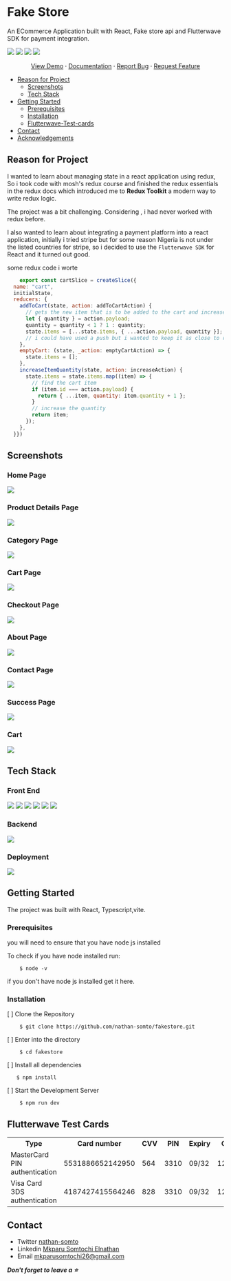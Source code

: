 
# Fake Store

An ECommerce  Application built with React, Fake store api and Flutterwave SDK for payment integration.



![](https://img.shields.io/github/issues/nathan-somto/fakestore?style=for-the-badge)
![](https://img.shields.io/badge/Maintained-Yes-lemon?style=for-the-badge)
![](https://img.shields.io/github/forks/nathan-somto/fakestore?style=for-the-badge)
![](https://img.shields.io/github/stars/nathan-somto/fakestore?style=for-the-badge)

<div align="center">
    <a href="https://#">View Demo</a>
  <span> · </span>
    <a href="https://#">Documentation</a>
  <span> · </span>
    <a href="https://#">Report Bug</a>
  <span> · </span>
    <a href="https://#">Request Feature</a>
  </div>


- [Reason for Project](#reason-for-project)
  - [Screenshots](#screenshots)
  - [Tech Stack](#tech-stack)
- [Getting Started](#getting-started)
  -  [Prerequisites ](#prerequisites)
  - [Installation](#installation)
  - [Flutterwave-Test-cards](#flutterwave-test-cards)
- [Contact](#contact)
- [Acknowledgements](#acknowledgements)

## Reason for Project
I wanted to learn about managing state in a react application using redux, So i took code with mosh's redux course and finished the redux essentials  in the redux docs which introduced me to **Redux Toolkit** a modern way to write redux logic.

The project was a bit challenging. 
Considering , i had never worked with redux before.

I also wanted to learn about integrating a payment platform into a react application, initially i tried stripe but for some reason Nigeria is not under the listed countries for stripe, so i decided to use the `Flutterwave SDK` for React and it turned out good.

some redux code i worte
```Javascript
    export const cartSlice = createSlice({
  name: "cart",
  initialState,
  reducers: {
    addToCart(state, action: addToCartAction) {
      // gets the new item that is to be added to the cart and increase's it's quantity by 1
      let { quantity } = action.payload;
      quantity = quantity < 1 ? 1 : quantity;
      state.items = [...state.items, { ...action.payload, quantity }];
      // i could have used a push but i wanted to keep it as close to redux as possible.
    },
    emptyCart: (state, _action: emptyCartAction) => {
      state.items = [];
    },
    increaseItemQuantity(state, action: increaseAction) {
      state.items = state.items.map((item) => {
        // find the cart item
        if (item.id === action.payload) {
          return { ...item, quantity: item.quantity + 1 };
        }
        // increase the quantity
        return item;
      });
    },
  }})
```
## Screenshots
### Home Page

![](./screenshots/fakestore_homepage.png)

### Product Details Page

![](./screenshots/fakestore_product_details_page.png)

### Category Page

![](./screenshots/fakestore_categories_page.png)

### Cart Page

![](./screenshots/fakestore_cart_page.png)

### Checkout Page

![](./screenshots/fakestore_checkout_page.png)

### About Page

![](./screenshots/fakestore_about_page.png)

### Contact Page

![](./screenshots/fakestore_contact_page.png)

### Success Page
![](./screenshots/fakestore_success.png)

### Cart
![](./screenshots/fakestore_cart.png)
## Tech Stack

### Front End

![](https://img.shields.io/badge/React-20232A?style=for-the-badge&logo=react&logoColor=61DAFB)
![](https://img.shields.io/badge/Redux-593D88?style=for-the-badge&logo=redux&logoColor=white)
![](https://img.shields.io/badge/Tailwind_CSS-38B2AC?style=for-the-badge&logo=tailwind-css&logoColor=white)
![](https://img.shields.io/badge/Vite-B73BFE?style=for-the-badge&logo=vite&logoColor=FFD62E)
![](https://img.shields.io/badge/React_Router-CA4245?style=for-the-badge&logo=react-router&logoColor=white)
![](https://img.shields.io/badge/TypeScript-007ACC?style=for-the-badge&logo=typescript&logoColor=white)

### Backend

![](https://img.shields.io/badge/FlutterWave-d5d549?style=for-the-badge&logo=flutterwave&logoColor=yellow)


### Deployment
![](https://img.shields.io/badge/Vercel-000000?style=for-the-badge&logo=vercel&logoColor=white)

## Getting Started
 The project was built with React, Typescript,vite.

### Prerequisites 
 you will need to ensure that you have node js installed

To check if you have node installed run:

```git 
    $ node -v
```

if you don't have node js installed get it here.

### Installation

[ ] Clone the Repository  

```
    $ git clone https://github.com/nathan-somto/fakestore.git
```

[ ] Enter into the directory

```
    $ cd fakestore
```

[ ] Install all dependencies

```
   $ npm install
```

[ ]  Start the Development Server

```
    $ npm run dev
```
## Flutterwave Test Cards

<table>
  <tr>
    <th>Type</th>
    <th>Card number</th>
    <th>CVV</th>
    <th>PIN</th>
    <th>Expiry</th>
    <th>OTP</th>
  </tr>
  
  <tr>
    <td>MasterCard PIN authentication</td>
    <td>5531886652142950</td>
    <td>564</td>
    <td>3310</td>
    <td>09/32</td>
    <td>12345</td>
  </tr>
  
  <tr>
    <td>Visa Card 3DS authentication</td>
    <td>4187427415564246</td>
    <td>828</td>
    <td>3310</td>
    <td>09/32</td>
    <td>12345</td>
  </tr>
  
  
</table>

## Contact
- Twitter  [nathan-somto](https://www.twitter.com/nathan-somto)
- Linkedin [Mkparu Somtochi Elnathan]()
- Email [mkparusomtochi26@gmail.com]()


 ***Don't forget to leave a ⭐️***